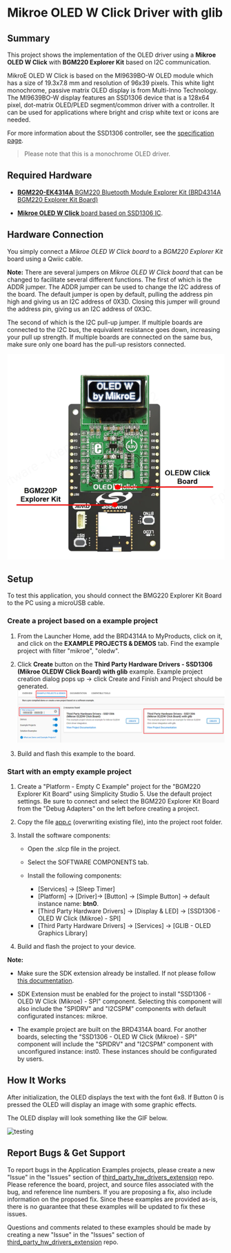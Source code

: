 # Mikroe OLED W Click Driver with glib #

## Summary ##

This project shows the implementation of the OLED driver using a **Mikroe OLED W Click** with **BGM220 Explorer Kit** based on I2C communication.

MikroE OLED W Click is based on the MI9639BO-W OLED module which has a size of 19.3x7.8 mm and resolution of 96x39 pixels. This white light monochrome, passive matrix OLED display is from Multi-Inno Technology. The MI9639BO-W display features an SSD1306 device that is a 128x64 pixel, dot-matrix OLED/PLED segment/common driver with a controller. It can be used for applications where bright and crisp white text or icons are needed.

For more information about the SSD1306 controller, see the [specification page](https://www.mikroe.com/oled-w-click).

>Please note that this is a monochrome OLED driver.

## Required Hardware ##

- [**BGM220-EK4314A** BGM220 Bluetooth Module Explorer Kit (BRD4314A BGM220 Explorer Kit Board)](https://www.silabs.com/development-tools/wireless/bluetooth/bgm220-explorer-kit)

- [**Mikroe OLED W Click** board based on SSD1306 IC](https://www.mikroe.com/oled-w-click).

## Hardware Connection ##

You simply connect a *Mikroe OLED W Click board* to a *BGM220 Explorer Kit* board using a Qwiic cable.

**Note:** There are several jumpers on *Mikroe OLED W Click board* that can be changed to facilitate several different functions. The first of which is the ADDR jumper. The ADDR jumper can be used to change the I2C address of the board. The default jumper is open by default, pulling the address pin high and giving us an I2C address of 0X3D. Closing this jumper will ground the address pin, giving us an I2C address of 0X3C.

The second of which is the I2C pull-up jumper. If multiple boards are connected to the I2C bus, the equivalent resistance goes down, increasing your pull up strength. If multiple boards are connected on the same bus, make sure only one board has the pull-up resistors connected.

![hardware_connection](hardware_connection.png)

## Setup ##

To test this application, you should connect the BMG220 Explorer Kit Board to the PC using a microUSB cable.

### Create a project based on a example project ###

1. From the Launcher Home, add the BRD4314A to MyProducts, click on it, and click on the **EXAMPLE PROJECTS & DEMOS** tab. Find the example project with filter "mikroe", "oledw".

2. Click **Create** button on the **Third Party Hardware Drivers - SSD1306 (Mikroe OLEDW Click Board) with glib** example. Example project creation dialog pops up -> click Create and Finish and Project should be generated.
![create_example](create_example.png)

3. Build and flash this example to the board.

### Start with an empty example project ###

1. Create a "Platform - Empty C Example" project for the "BGM220 Explorer Kit Board" using Simplicity Studio 5. Use the default project settings. Be sure to connect and select the BGM220 Explorer Kit Board from the "Debug Adapters" on the left before creating a project.

2. Copy the file [app.c](https://github.com/SiliconLabs/third_party_hw_drivers_extension/tree/master/app/example/micro_oled_ssd1306) (overwriting existing file), into the project root folder.

3. Install the software components:
    - Open the .slcp file in the project.

    - Select the SOFTWARE COMPONENTS tab.

    - Install the following components:

        - [Services] → [Sleep Timer]
        - [Platform] → [Driver]→ [Button] → [Simple Button] → default instance name: **btn0**.
        - [Third Party Hardware Drivers] → [Display & LED] → [SSD1306 - OLED W Click (Mikroe) - SPI]
        - [Third Party Hardware Drivers] → [Services] → [GLIB - OLED Graphics Library]

4. Build and flash the project to your device.

**Note:**

- Make sure the SDK extension already be installed. If not please follow [this documentation](https://github.com/SiliconLabs/third_party_hw_drivers_extension/blob/master/README.md).

- SDK Extension must be enabled for the project to install "SSD1306 - OLED W Click (Mikroe) - SPI" component. Selecting this component will also include the "SPIDRV" and "I2CSPM" components with default configurated instances: mikroe.

- The example project are built on the BRD4314A board. For another boards, selecting the "SSD1306 - OLED W Click (Mikroe) - SPI" component will include the "SPIDRV" and "I2CSPM" component with unconfigured instance: inst0. These instances should be configurated by users.

## How It Works ##

After initialization, the OLED displays the text with the font 6x8. If Button 0 is pressed the OLED will display an image with some graphic effects.

The OLED display will look something like the GIF below.

![testing](testing.gif)

## Report Bugs & Get Support ##

To report bugs in the Application Examples projects, please create a new "Issue" in the "Issues" section of [third_party_hw_drivers_extension](https://github.com/SiliconLabs/third_party_hw_drivers_extension) repo. Please reference the board, project, and source files associated with the bug, and reference line numbers. If you are proposing a fix, also include information on the proposed fix. Since these examples are provided as-is, there is no guarantee that these examples will be updated to fix these issues.

Questions and comments related to these examples should be made by creating a new "Issue" in the "Issues" section of [third_party_hw_drivers_extension](https://github.com/SiliconLabs/third_party_hw_drivers_extension) repo.
